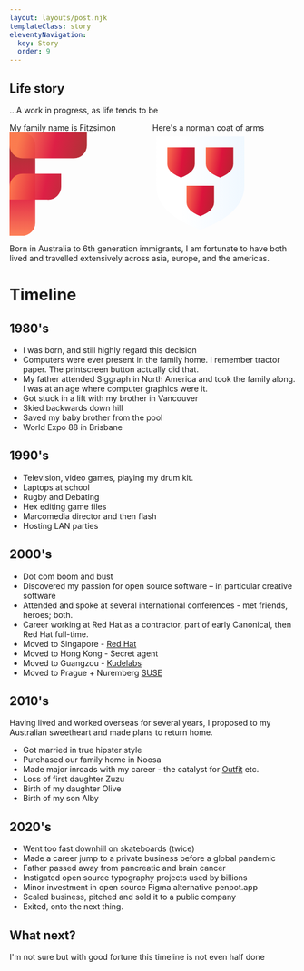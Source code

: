 ```yaml
---
layout: layouts/post.njk
templateClass: story
eleventyNavigation:
  key: Story
  order: 9
---
```

## Life story
...A work in progress, as life tends to be

<section class="twoup">
<div>My family name is Fitzsimon<br>
<a href="/">
  <svg  viewBox=".5 .5 3 4" fill="none" stroke="url(#gred)" stroke-opacity=".95" stroke-linecap="round">
    <path stroke="url(#gred2)" d="M1 4H.999V1h.001"/>
    <path d="M1 1v-.001h2v.001 M1 2.6v.001h1v.001"/>
    <linearGradient id="gred" x1="-.1" x2="1.3" y2=".25">
    <stop offset="0" stop-color="Coral" />
    <stop offset=".5" stop-color="crimson" />
    <stop offset="1" stop-color="brown" />
    </linearGradient>
    <linearGradient id="gred2" x1="0" x2="0" y1="1.2" y2="0" href="#gred" />
  </svg>
</a>
</div>
<div>Here's a norman coat of arms<svg viewBox=".5 .5 12.5 13.5" ><path stroke="var(--neutral)" fill="url(#gsilver)" stroke-width=".5" d="M1 1h11.52v6.48q0 3.6-5.76 5.76Q1 11.08 1 7.48z"/><g fill="url(#gred)"><path d="M2.44 2.44V4.6q0 1.08 1.8 1.8 1.8-.72 1.8-1.8V2.44z"/><path d="M7.48 2.44V4.6q0 1.08 1.872 1.8 1.728-.72 1.728-1.8V2.44z"/><path d="M4.96 7.48v2.16q0 1.08 1.8 1.8 1.8-.72 1.8-1.8V7.48z"/></g><defs><linearGradient id="gsilver" x1="-.2"><stop offset=".4" stop-color="#fff"/><stop offset="1" stop-color="#f0f8ff"/></linearGradient><linearGradient id="gred" x1="-.1" x2="1.3" y2=".25"><stop offset="0" stop-color="coral"/><stop offset=".5" stop-color="#dc143c"/><stop offset="1" stop-color="brown"/></linearGradient></defs></svg></div>
</section>
<style>.twoup{display:grid; grid-template-columns: 1fr 1fr; }
header{display:none}
.twoup svg{max-height:13em;display:block;}
.twoup > * {margin-top:0;}</style>

Born in Australia to 6th generation immigrants, 
I am fortunate to have both lived and travelled extensively across asia, europe, and the americas.


# Timeline 

## 1980's 
* I was born, and still highly regard this decision
* Computers were ever present in the family home. I remember tractor paper. The printscreen button actually did that.
* My father attended Siggraph in North America and took the family along.  I was at an age where computer graphics were it. 
* Got stuck in a lift with my brother in Vancouver
* Skied backwards down hill
* Saved my baby brother from the pool
* World Expo 88 in Brisbane

## 1990's 

* Television, video games, playing my drum kit.
* Laptops at school
* Rugby and Debating
* Hex editing game files
* Marcomedia director and then flash
* Hosting LAN parties


## 2000's

* Dot com boom and bust
* Discovered my passion for open source software – in particular creative software
* Attended and spoke at several international conferences - met friends, heroes; both.
* Career working at Red Hat as a contractor, part of early Canonical, then Red Hat full-time.
* Moved to Singapore - [Red Hat](https://redhat.com)
* Moved to Hong Kong - Secret agent
* Moved to Guangzou - [Kudelabs](https://kudelabs.com/)
* Moved to Prague + Nuremberg [SUSE](https://SUSE.com)

## 2010's 

Having lived and worked overseas for several years, I proposed to my Australian sweetheart and made plans to return home.

* Got married in true hipster style
* Purchased our family home in Noosa
* Made major inroads with my career - the catalyst for [Outfit](https://outfit.io) etc. 
* Loss of first daughter Zuzu
* Birth of my daughter Olive
* Birth of my son Alby 

## 2020's 

* Went too fast downhill on skateboards (twice)
* Made a career jump to a private business before a global pandemic 
* Father passed away from pancreatic and brain cancer
* Instigated open source typography projects used by billions
* Minor investment in open source Figma alternative penpot.app
* Scaled business, pitched and sold it to a public company
* Exited, onto the next thing.



## What next? 

I'm not sure but with good fortune this timeline is not even half done